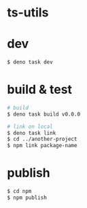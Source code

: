 ts-utils
===

# dev
```sh
$ deno task dev
```

# build & test
```sh
# build
$ deno task build v0.0.0

# link on local
$ deno task link
$ cd ../another-project
$ npm link package-name
```

# publish
```sh
$ cd npm
$ npm publish
```
